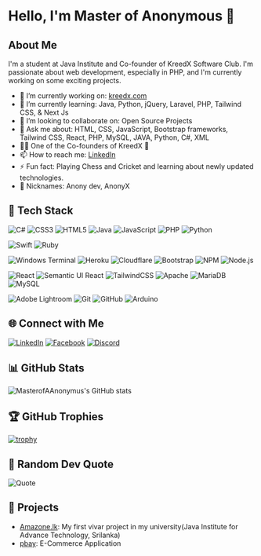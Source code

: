 # Hello, I'm Master of Anonymous 👋

## About Me
I'm a student at Java Institute and Co-founder of KreedX Software Club. I'm passionate about web development, especially in PHP, and I'm currently working on some exciting projects.

- 🔭 I’m currently working on: [kreedx.com](https://kreedx.com/)
- 🌱 I’m currently learning: Java, Python, jQuery, Laravel, PHP, Tailwind CSS, & Next Js
- 👯 I’m looking to collaborate on: Open Source Projects
- 💬 Ask me about: HTML, CSS, JavaScript, Bootstrap frameworks, Tailwind CSS, React, PHP, MySQL, JAVA, Python, C#, XML
- 👨‍💻 One of the Co-founders of KreedX 🌆
- 📫 How to reach me: [LinkedIn](https://www.linkedin.com/in/aruth-koralearachchi-b69235266/)
- ⚡ Fun fact: Playing Chess and Cricket and learning about newly updated technologies.
- 🤖 Nicknames: Anony dev, AnonyX

## 🔧 Tech Stack

![C#](https://img.shields.io/badge/-C%23-239120?style=flat-square&logo=c-sharp&logoColor=white)
![CSS3](https://img.shields.io/badge/-CSS3-1572B6?style=flat-square&logo=css3)
![HTML5](https://img.shields.io/badge/-HTML5-E34F26?style=flat-square&logo=html5&logoColor=white)
![Java](https://img.shields.io/badge/-Java-007396?style=flat-square&logo=java)
![JavaScript](https://img.shields.io/badge/-JavaScript-F7DF1E?style=flat-square&logo=javascript&logoColor=black)
![PHP](https://img.shields.io/badge/-PHP-777BB4?style=flat-square&logo=php&logoColor=white)
![Python](https://img.shields.io/badge/-Python-3776AB?style=flat-square&logo=python&logoColor=white)

![Swift](https://img.shields.io/badge/-Swift-FA7343?style=flat-square&logo=swift&logoColor=white)
![Ruby](https://img.shields.io/badge/-Ruby-CC342D?style=flat-square&logo=ruby&logoColor=white)

![Windows Terminal](https://img.shields.io/badge/-Windows%20Terminal-4D4D4D?style=flat-square&logo=windowsterminal)
![Heroku](https://img.shields.io/badge/-Heroku-430098?style=flat-square&logo=heroku)
![Cloudflare](https://img.shields.io/badge/-Cloudflare-F38020?style=flat-square&logo=cloudflare)
![Bootstrap](https://img.shields.io/badge/-Bootstrap-7952B3?style=flat-square&logo=bootstrap)
![NPM](https://img.shields.io/badge/-NPM-CB3837?style=flat-square&logo=npm)
![Node.js](https://img.shields.io/badge/-Node.js-339933?style=flat-square&logo=node.js&logoColor=white)

![React](https://img.shields.io/badge/-React-61DAFB?style=flat-square&logo=react)
![Semantic UI React](https://img.shields.io/badge/-Semantic%20UI%20React-35BDB2?style=flat-square&logo=semanticuireact&logoColor=white)
![TailwindCSS](https://img.shields.io/badge/-TailwindCSS-38B2AC?style=flat-square&logo=tailwindcss&logoColor=white)
![Apache](https://img.shields.io/badge/-Apache-D22128?style=flat-square&logo=apache&logoColor=white)
![MariaDB](https://img.shields.io/badge/-MariaDB-003545?style=flat-square&logo=mariadb)
![MySQL](https://img.shields.io/badge/-MySQL-4479A1?style=flat-square&logo=mysql&logoColor=white)

![Adobe Lightroom](https://img.shields.io/badge/-Adobe%20Lightroom-31A8FF?style=flat-square&logo=adobelightroom)
![Git](https://img.shields.io/badge/-Git-F05032?style=flat-square&logo=git&logoColor=white)
![GitHub](https://img.shields.io/badge/-GitHub-181717?style=flat-square&logo=github)
![Arduino](https://img.shields.io/badge/-Arduino-00979D?style=flat-square&logo=arduino&logoColor=white)



## 🌐 Connect with Me
[![LinkedIn](https://img.shields.io/badge/-LinkedIn-0077B5?style=flat-square&logo=linkedin&logoColor=white)](https://www.linkedin.com/in/aruth-koralearachchi-b69235266/)
[![Facebook](https://img.shields.io/badge/-Facebook-1877F2?style=flat-square&logo=facebook&logoColor=white)](https://www.facebook.com/yourusername)
[![Discord](https://img.shields.io/badge/-Discord-5865F2?style=flat-square&logo=discord&logoColor=white)](https://discordapp.com/users/thehan2462)

## 📊 GitHub Stats
![MasterofAAnonymus's GitHub stats](https://github-readme-stats.vercel.app/api?username=MasterofAAnonyms&show_icons=true&theme=radical)

## 🏆 GitHub Trophies
[![trophy](https://github-profile-trophy.vercel.app/?username=MasterofAAnonyms&theme=onedark)](https://github.com/ryo-ma/github-profile-trophy)

## 📜 Random Dev Quote
![Quote](https://quotes-github-readme.vercel.app/api?type=horizontal&theme=dark)

## 💼 Projects
- [Amazone.lk](https://github.com/MasterofAAnonyms/Amazone.lk): My first vivar project in my university(Java Institute for Advance Technology, Srilanka)
- [pbay](https://github.com/MasterofAAnonyms/pbay): E-Commerce Application

